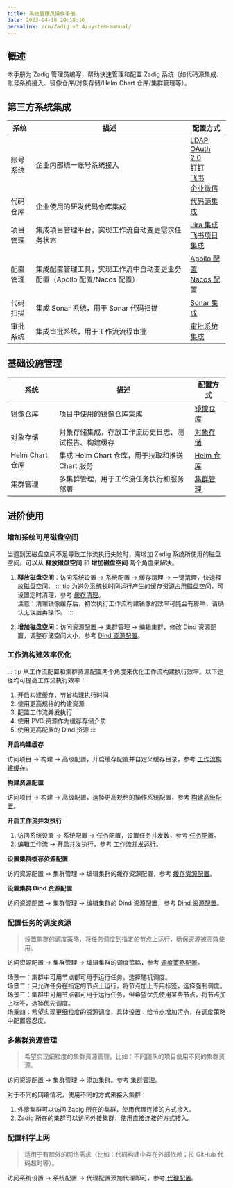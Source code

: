 ```yaml
---
title: 系统管理员操作手册
date: 2023-04-18 20:18:16
permalink: /cn/Zadig v3.4/system-manual/
---
```


## 概述

本手册为 Zadig 管理员编写，帮助快速管理和配置 Zadig 系统（如代码源集成、账号系统接入、镜像仓库/对象存储/Helm Chart 仓库/集群管理等）。

## 第三方系统集成

|系统       |  描述                            | 配置方式 |
| ---------- | ---------------------------------| -------|
| 账号系统 | 企业内部统一账号系统接入 |[LDAP](/cn/Zadig%20v3.4/settings/account/ldap/)<br>[OAuth 2.0](/cn/Zadig%20v3.4/settings/account/oauth2/)<br>[钉钉](/cn/Zadig%20v3.4/settings/account/dingding/)<br>[飞书](/cn/Zadig%20v3.4/settings/account/lark/)<br>[企业微信](/cn/Zadig%20v3.4/settings/account/workwx/)|
| 代码仓库 | 企业使用的研发代码仓库集成 |[代码源集成](/cn/Zadig%20v3.4/settings/codehost/overview/)|
| 项目管理 | 集成项目管理平台，实现工作流自动变更需求任务状态 |[Jira 集成](/cn/Zadig%20v3.4/settings/jira/)<br>[飞书项目集成](/cn/Zadig%20v3.4/settings/lark/)|
| 配置管理 | 集成配置管理工具，实现工作流中自动变更业务配置（Apollo 配置/Nacos 配置） |[Apollo 配置](/cn/Zadig%20v3.4/settings/configsystem/apollo/)<br>[Nacos 配置](/cn/Zadig%20v3.4/settings/configsystem/nacos/)|
| 代码扫描 | 集成 Sonar 系统，用于 Sonar 代码扫描 |[Sonar 集成](/cn/Zadig%20v3.4/settings/sonar/)|
| 审批系统 | 集成审批系统，用于工作流流程审批 |[审批系统集成](/cn/Zadig%20v3.4/settings/approval/)|

## 基础设施管理

|系统       |  描述                            | 配置方式 |
| ---------- | ---------------------------------| -------|
| 镜像仓库 | 项目中使用的镜像仓库集成 |[镜像仓库](/cn/Zadig%20v3.4/settings/image-registry/)|
| 对象存储 | 对象存储集成，存放工作流历史日志、测试报告、构建缓存 |[对象存储](/cn/Zadig%20v3.4/settings/object-storage/)|
| Helm Chart 仓库 | 集成 Helm Chart 仓库，用于拉取和推送 Chart 服务 |[Helm 仓库](/cn/Zadig%20v3.4/settings/helm/)|
| 集群管理 | 多集群管理，用于工作流任务执行和服务部署 |[集群管理](/cn/Zadig%20v3.4/pages/cluster_manage/)|

## 进阶使用

### 增加系统可用磁盘空间

当遇到因磁盘空间不足导致工作流执行失败时，需增加 Zadig 系统所使用的磁盘空间。可以从 **释放磁盘空间** 和 **增加磁盘空间** 两个角度来解决。

1. **释放磁盘空间**：访问系统设置 -> 系统配置 -> 缓存清理 -> 一键清理，快速释放磁盘空间。
::: tip
为避免系统长时间运行产生的缓存资源占用磁盘空间，可设置定时清理，参考 [缓存清理](/cn/Zadig%20v3.4/settings/system-settings/#缓存清理)。<br>
注意：清理镜像缓存后，初次执行工作流构建镜像的效率可能会有影响，请确认无误后再操作。
:::

2. **增加磁盘空间**：访问资源配置 -> 集群管理 -> 编辑集群，修改 Dind 资源配置，调整存储空间大小，参考 [Dind 资源配置](/cn/Zadig%20v3.4/pages/cluster_manage/#dind-资源配置)。

### 工作流构建效率优化

::: tip
从工作流配置和集群资源配置两个角度来优化工作流构建执行效率。以下途径均可提高工作流执行效率：
1. 开启构建缓存，节省构建执行时间
2. 使用更高规格的构建资源
3. 配置工作流并发执行
4. 使用 PVC 资源作为缓存存储介质
5. 使用更高配置的 Dind 资源
:::

**开启构建缓存**

访问项目 -> 构建 -> 高级配置，开启缓存配置并自定义缓存目录，参考 [工作流构建缓存](/cn/Zadig%20v3.4/workflow/cache/#工作空间缓存)。

**构建资源配置**

访问项目 -> 构建 -> 高级配置，选择更高规格的操作系统配置，参考 [构建高级配置](/cn/Zadig%20v3.4/project/build/#高级配置)。

**开启工作流并发执行**

1. 访问系统设置 -> 系统配置 -> 任务配置，设置任务并发数，参考 [任务配置](/cn/Zadig%20v3.4/settings/system-settings/#任务配置)。
2. 编辑工作流 -> 开启并发执行，参考 [工作流并发运行](/cn/Zadig%20v3.4/project/common-workflow/#高级配置)。

**设置集群缓存资源配置**

访问资源配置 -> 集群管理 -> 编辑集群的缓存资源配置，参考 [缓存资源配置](/cn/Zadig%20v3.4/pages/cluster_manage/#缓存资源配置)。

**设置集群 Dind 资源配置**

访问资源配置 ->  集群管理 -> 编辑集群的 Dind 资源配置，参考 [Dind 资源配置](/cn/Zadig%20v3.4/pages/cluster_manage/#dind-资源配置)。

### 配置任务的调度资源

> 设置集群的调度策略，将任务调度到指定的节点上运行，确保资源被高效使用。

访问资源配置 ->  集群管理 -> 编辑集群的调度策略，参考 [调度策略配置](/cn/Zadig%20v3.4/pages/cluster_manage/#设置调度策略)。

场景一：集群中可用节点都可用于运行任务，选择随机调度。<br>
场景二：只允许任务在指定的节点上运行，将节点加上专用标签，选择强制调度。<br>
场景三：集群中可用节点都可用于运行任务，但希望优先使用某些节点，将节点加上标签，选择优先调度。<br>
场景四：希望实现更细粒度的资源调度，具体设置：给节点增加污点，在调度策略中配置容忍度。<br>

### 多集群资源管理

> 希望实现细粒度的集群资源管理，比如：不同团队的项目使用不同的集群资源。

访问资源配置 ->  集群管理 -> 添加集群。参考 [集群管理](/cn/Zadig%20v3.4/pages/cluster_manage/)。

对于不同的网络情况，使用不同的方式来接入集群：
1. 外接集群可以访问 Zadig 所在的集群，使用代理连接的方式接入。
2. Zadig 所在的集群可以访问外接集群，使用直接连接的方式接入。

### 配置科学上网

> 适用于有额外的网络需求（比如：代码构建中存在外部依赖；拉 GitHub 代码超时等）。

访问系统设置 -> 系统配置 -> 代理配置添加代理即可，参考 [代理配置](/cn/Zadig%20v3.4/settings/system-settings/#代理配置)。
